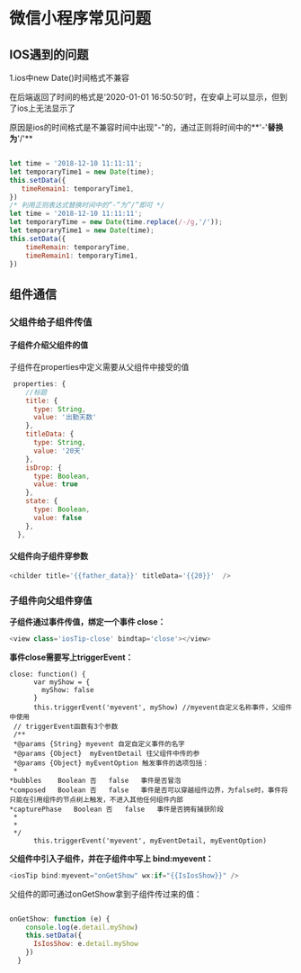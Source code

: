 # 微信小程序常见问题

## IOS遇到的问题

1.ios中new Date()时间格式不兼容

在后端返回了时间的格式是‘2020-01-01 16:50:50’时，在安卓上可以显示，但到了ios上无法显示了

原因是ios的时间格式是不兼容时间中出现"-"的，通过正则将时间中的**'-'**替换为**'/'**

```javascript

let time = '2018-12-10 11:11:11';
let temporaryTime1 = new Date(time);
this.setData({
   timeRemain1: temporaryTime1,
})
/* 利用正则表达式替换时间中的”-”为”/”即可 */
let time = '2018-12-10 11:11:11';
let temporaryTime = new Date(time.replace(/-/g,'/'));
let temporaryTime1 = new Date(time);
this.setData({
    timeRemain: temporaryTime,
    timeRemain1: temporaryTime1,
})
```







## 组件通信

### 父组件给子组件传值

#### 子组件介绍父组件的值

子组件在properties中定义需要从父组件中接受的值

```javascript
 properties: {
    //标题
    title: {
      type: String,
      value: '出勤天数'
    },
    titleData: {
      type: String,
      value: '20天'
    },
    isDrop: {
      type: Boolean,
      value: true
    },
    state: {
      type: Boolean,
      value: false
    },
  },
```

#### 父组件向子组件穿参数

```javascript
<childer title='{{father_data}}' titleData='{{20}}'  />
```



### 子组件向父组件穿值

**子组件通过事件传值，绑定一个事件 close：**

```javascript
<view class='iosTip-close' bindtap='close'></view>
```

**事件close需要写上triggerEvent：**

```
close: function() {
      var myShow = {
        myShow: false
      }
      this.triggerEvent('myevent', myShow) //myevent自定义名称事件，父组件中使用
 // triggerEvent函数有3个参数 
 /**
 *@params {String} myevent 自定自定义事件的名字
 *@params {Object}  myEventDetail 往父组件中传的参
 *@params {Object} myEventOption 触发事件的选项包括：
 *
*bubbles	Boolean	否	false	事件是否冒泡
*composed	Boolean	否	false	事件是否可以穿越组件边界，为false时，事件将只能在引用组件的节点树上触发，不进入其他任何组件内部
*capturePhase	Boolean	否	false	事件是否拥有捕获阶段
 *
 *
 */
      this.triggerEvent('myevent', myEventDetail, myEventOption)
```

**父组件中引入子组件，并在子组件中写上 bind:myevent：**

```javascript
<iosTip bind:myevent="onGetShow" wx:if="{{IsIosShow}}" />
```

父组件的即可通过onGetShow拿到子组件传过来的值：

```javascript

onGetShow: function (e) {
    console.log(e.detail.myShow)
    this.setData({
      IsIosShow: e.detail.myShow
    })
  }
```

